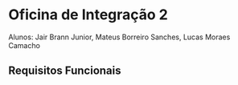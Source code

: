 # Oficina de Integração 2

Alunos: Jair Brann Junior, Mateus Borreiro Sanches, Lucas Moraes Camacho

Requisitos Funcionais
- 
